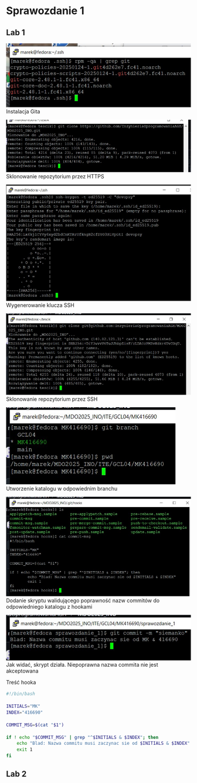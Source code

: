 # Sprawozdanie 1

## Lab 1

![Instalacja Gita](lab1_screenshots/1.jpg)
Instalacja Gita

![Sklonowanie repozytorium przez HTTPS](lab1_screenshots/2.jpg)
Sklonowanie repozytorium przez HTTPS

![Wygenerowanie klucza SSH](lab1_screenshots/3.jpg)
Wygenerowanie klucza SSH

![Sklonowanie repozytorium przez SSH](lab1_screenshots/4.jpg)
Sklonowanie repozytorium przez SSH

![Utworzenie katalogu w odpowiednim branchu](lab1_screenshots/5.jpg)
Utworzenie katalogu w odpowiednim branchu

![Dodanie skryptu walidującego poprawność nazw commitów do odpowiedniego katalogu z hookami](lab1_screenshots/6.jpg)
Dodanie skryptu walidującego poprawność nazw commitów do odpowiedniego katalogu z hookami

![Jak widać, skrypt działa. Niepoprawna nazwa commita nie jest akceptowana](lab1_screenshots/7.jpg)
Jak widać, skrypt działa. Niepoprawna nazwa commita nie jest akceptowana

Treść hooka

```bash
#!/bin/bash

INITIALS="MK"
INDEX="416690"

COMMIT_MSG=$(cat "$1")

if ! echo "$COMMIT_MSG" | grep "^$INITIALS & $INDEX"; then
	echo "Blad: Nazwa commitu musi zaczynac sie od $INITIALS & $INDEX"
	exit 1
fi
```
## Lab 2
